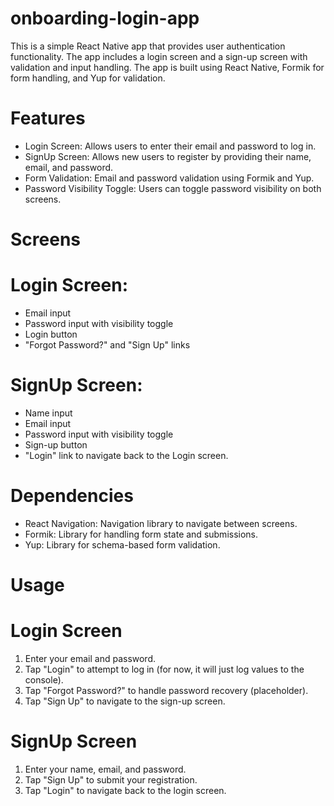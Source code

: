 # onboarding-login-app
This is a simple React Native app that provides user authentication functionality. The app includes a login screen and a sign-up screen with validation and input handling. The app is built using React Native, Formik for form handling, and Yup for validation.

# Features
- Login Screen: Allows users to enter their email and password to log in.
- SignUp Screen: Allows new users to register by providing their name, email, and password.
- Form Validation: Email and password validation using Formik and Yup.
- Password Visibility Toggle: Users can toggle password visibility on both screens.

# Screens
# Login Screen:
- Email input
- Password input with visibility toggle
- Login button
- "Forgot Password?" and "Sign Up" links

# SignUp Screen:

- Name input
- Email input
- Password input with visibility toggle
- Sign-up button
- "Login" link to navigate back to the Login screen.

# Dependencies
- React Navigation: Navigation library to navigate between screens.
- Formik: Library for handling form state and submissions.
- Yup: Library for schema-based form validation.

# Usage
# Login Screen
1. Enter your email and password.
2. Tap "Login" to attempt to log in (for now, it will just log values to the console).
3. Tap "Forgot Password?" to handle password recovery (placeholder).
4. Tap "Sign Up" to navigate to the sign-up screen.

# SignUp Screen
1. Enter your name, email, and password.
2. Tap "Sign Up" to submit your registration.
3. Tap "Login" to navigate back to the login screen.
